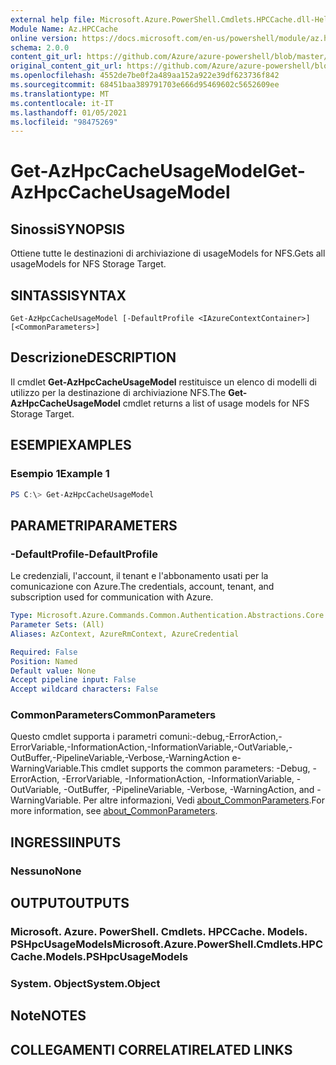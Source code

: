 ```yaml
---
external help file: Microsoft.Azure.PowerShell.Cmdlets.HPCCache.dll-Help.xml
Module Name: Az.HPCCache
online version: https://docs.microsoft.com/en-us/powershell/module/az.hpccache/get-azhpccacheusagemodels
schema: 2.0.0
content_git_url: https://github.com/Azure/azure-powershell/blob/master/src/HPCCache/HPCCache/help/Get-AzHpcCacheUsageModel.md
original_content_git_url: https://github.com/Azure/azure-powershell/blob/master/src/HPCCache/HPCCache/help/Get-AzHpcCacheUsageModel.md
ms.openlocfilehash: 4552de7be0f2a489aa152a922e39df623736f842
ms.sourcegitcommit: 68451baa389791703e666d95469602c5652609ee
ms.translationtype: MT
ms.contentlocale: it-IT
ms.lasthandoff: 01/05/2021
ms.locfileid: "98475269"
---
```

# <span data-ttu-id="4fd05-101">Get-AzHpcCacheUsageModel</span><span class="sxs-lookup"><span data-stu-id="4fd05-101">Get-AzHpcCacheUsageModel</span></span>

## <span data-ttu-id="4fd05-102">Sinossi</span><span class="sxs-lookup"><span data-stu-id="4fd05-102">SYNOPSIS</span></span>
<span data-ttu-id="4fd05-103">Ottiene tutte le destinazioni di archiviazione di usageModels for NFS.</span><span class="sxs-lookup"><span data-stu-id="4fd05-103">Gets all usageModels for NFS Storage Target.</span></span>

## <span data-ttu-id="4fd05-104">SINTASSI</span><span class="sxs-lookup"><span data-stu-id="4fd05-104">SYNTAX</span></span>

```
Get-AzHpcCacheUsageModel [-DefaultProfile <IAzureContextContainer>] [<CommonParameters>]
```

## <span data-ttu-id="4fd05-105">Descrizione</span><span class="sxs-lookup"><span data-stu-id="4fd05-105">DESCRIPTION</span></span>
<span data-ttu-id="4fd05-106">Il cmdlet **Get-AzHpcCacheUsageModel** restituisce un elenco di modelli di utilizzo per la destinazione di archiviazione NFS.</span><span class="sxs-lookup"><span data-stu-id="4fd05-106">The **Get-AzHpcCacheUsageModel** cmdlet returns a list of usage models for NFS Storage Target.</span></span>

## <span data-ttu-id="4fd05-107">ESEMPI</span><span class="sxs-lookup"><span data-stu-id="4fd05-107">EXAMPLES</span></span>

### <span data-ttu-id="4fd05-108">Esempio 1</span><span class="sxs-lookup"><span data-stu-id="4fd05-108">Example 1</span></span>
```powershell
PS C:\> Get-AzHpcCacheUsageModel
```

## <span data-ttu-id="4fd05-109">PARAMETRI</span><span class="sxs-lookup"><span data-stu-id="4fd05-109">PARAMETERS</span></span>

### <span data-ttu-id="4fd05-110">-DefaultProfile</span><span class="sxs-lookup"><span data-stu-id="4fd05-110">-DefaultProfile</span></span>
<span data-ttu-id="4fd05-111">Le credenziali, l'account, il tenant e l'abbonamento usati per la comunicazione con Azure.</span><span class="sxs-lookup"><span data-stu-id="4fd05-111">The credentials, account, tenant, and subscription used for communication with Azure.</span></span>

```yaml
Type: Microsoft.Azure.Commands.Common.Authentication.Abstractions.Core.IAzureContextContainer
Parameter Sets: (All)
Aliases: AzContext, AzureRmContext, AzureCredential

Required: False
Position: Named
Default value: None
Accept pipeline input: False
Accept wildcard characters: False
```

### <span data-ttu-id="4fd05-112">CommonParameters</span><span class="sxs-lookup"><span data-stu-id="4fd05-112">CommonParameters</span></span>
<span data-ttu-id="4fd05-113">Questo cmdlet supporta i parametri comuni:-debug,-ErrorAction,-ErrorVariable,-InformationAction,-InformationVariable,-OutVariable,-OutBuffer,-PipelineVariable,-Verbose,-WarningAction e-WarningVariable.</span><span class="sxs-lookup"><span data-stu-id="4fd05-113">This cmdlet supports the common parameters: -Debug, -ErrorAction, -ErrorVariable, -InformationAction, -InformationVariable, -OutVariable, -OutBuffer, -PipelineVariable, -Verbose, -WarningAction, and -WarningVariable.</span></span> <span data-ttu-id="4fd05-114">Per altre informazioni, Vedi [about_CommonParameters](http://go.microsoft.com/fwlink/?LinkID=113216).</span><span class="sxs-lookup"><span data-stu-id="4fd05-114">For more information, see [about_CommonParameters](http://go.microsoft.com/fwlink/?LinkID=113216).</span></span>

## <span data-ttu-id="4fd05-115">INGRESSI</span><span class="sxs-lookup"><span data-stu-id="4fd05-115">INPUTS</span></span>

### <span data-ttu-id="4fd05-116">Nessuno</span><span class="sxs-lookup"><span data-stu-id="4fd05-116">None</span></span>

## <span data-ttu-id="4fd05-117">OUTPUT</span><span class="sxs-lookup"><span data-stu-id="4fd05-117">OUTPUTS</span></span>

### <span data-ttu-id="4fd05-118">Microsoft. Azure. PowerShell. Cmdlets. HPCCache. Models. PSHpcUsageModels</span><span class="sxs-lookup"><span data-stu-id="4fd05-118">Microsoft.Azure.PowerShell.Cmdlets.HPCCache.Models.PSHpcUsageModels</span></span>

### <span data-ttu-id="4fd05-119">System. Object</span><span class="sxs-lookup"><span data-stu-id="4fd05-119">System.Object</span></span>
## <span data-ttu-id="4fd05-120">Note</span><span class="sxs-lookup"><span data-stu-id="4fd05-120">NOTES</span></span>

## <span data-ttu-id="4fd05-121">COLLEGAMENTI CORRELATI</span><span class="sxs-lookup"><span data-stu-id="4fd05-121">RELATED LINKS</span></span>
